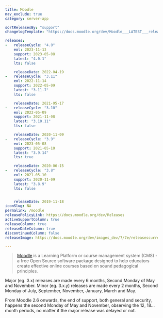 ```yaml
---
title: Moodle
nav_exclude: true
category: server-app

sortReleasesBy: "support"
changelogTemplate: "https://docs.moodle.org/dev/Moodle___LATEST___release_notes"

releases:
-   releaseCycle: "4.0"
    eol: 2023-11-13
    support: 2023-05-08
    latest: "4.0.1"
    lts: false

    releaseDate: 2022-04-19
-   releaseCycle: "3.11"
    eol: 2022-11-14
    support: 2022-05-09
    latest: "3.11.7"
    lts: false

    releaseDate: 2021-05-17
-   releaseCycle: "3.10"
    eol: 2022-05-09
    support: 2021-11-08
    latest: "3.10.11"
    lts: false

    releaseDate: 2020-11-09
-   releaseCycle: "3.9"
    eol: 2023-05-08
    support: 2021-05-10
    latest: "3.9.14"
    lts: true

    releaseDate: 2020-06-15
-   releaseCycle: "3.8"
    eol: 2021-05-10
    support: 2020-11-09
    latest: "3.8.9"
    lts: false


    releaseDate: 2019-11-18
iconSlug: NA
permalink: /moodle
releasePolicyLink: https://docs.moodle.org/dev/Releases
activeSupportColumn: true
releaseColumn: true
releaseDateColumn: true
discontinuedColumn: false
releaseImage: https://docs.moodle.org/dev/images_dev/7/7e/releasescurrent.png

---
```


> [Moodle](https://moodle.org/) is a Learning Platform or course management system (CMS) - a free Open Source software package designed to help educators create effective online courses based on sound pedagogical principles.

Major (eg. 3.x) releases are made every 6 months, Second Monday of May and November. Minor (eg. 3.x.y) releases are made every 2 months, Second Monday of July, September, November, January, March and May. 

From Moodle 2.6 onwards, the end of support, both general and security, happens the second Monday of May and November, observing the 12, 18... month periods, no matter if the major release was delayed or not.
